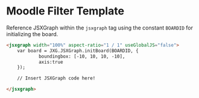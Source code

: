 # Moodle Filter Template

Reference JSXGraph within the `jsxgraph` tag using the constant `BOARDID` for initializing the board.

```html
<jsxgraph width="100%" aspect-ratio="1 / 1" useGlobalJS="false">
    var board = JXG.JSXGraph.initBoard(BOARDID, {
            boundingbox: [-10, 10, 10, -10],
            axis:true
    });

    // Insert JSXGraph code here!

</jsxgraph>
```